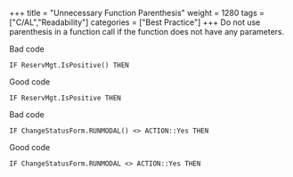 +++
title = "Unnecessary Function Parenthesis"
weight = 1280
tags = ["C/AL","Readability"]
categories = ["Best Practice"]
+++
Do not use parenthesis in a function call if the function does not have any parameters.

Bad code

```al
IF ReservMgt.IsPositive() THEN  
```
    

Good code

```al
IF ReservMgt.IsPositive THEN  
```
    

Bad code

```al
IF ChangeStatusForm.RUNMODAL() <> ACTION::Yes THEN  
```
    

Good code

```al
IF ChangeStatusForm.RUNMODAL <> ACTION::Yes THEN
```
